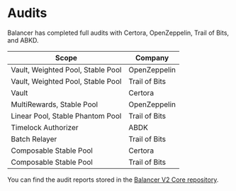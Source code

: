 # Audits

Balancer has completed full audits with Certora, OpenZeppelin, Trail of Bits, and ABKD.&#x20;



| Scope                             | Company       |
| --------------------------------- | ------------- |
| Vault, Weighted Pool, Stable Pool | OpenZeppelin  |
| Vault, Weighted Pool, Stable Pool | Trail of Bits |
| Vault                             | Certora       |
| MultiRewards, Stable Pool         | OpenZeppelin  |
| Linear Pool, Stable Phantom Pool  | Trail of Bits |
| Timelock Authorizer               | ABDK          |
| Batch Relayer                     | Trail of Bits |
| Composable Stable Pool            | Certora       |
| Composable Stable Pool            | Trail of Bits |

You can find the audit reports stored in the [Balancer V2 Core repository](https://github.com/balancer-labs/balancer-core-v2/tree/master/audits).
